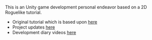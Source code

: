 This is an Unity game development personal endeavor based on a 2D Roguelike tutorial.

- Original tutorial which is based upon [here](https://unity3d.com/learn/tutorials/projects/2d-roguelike-tutorial/project-introduction?playlist=17150 )
- Project updates [here](https://assetsforvideogames.wordpress.com/)
- Development diary videos [here](https://www.youtube.com/watch?v=5idsPif9RAU&list=PLMh_iBcXMPQwvPCjR1ebsbGLuksOsiBlu)